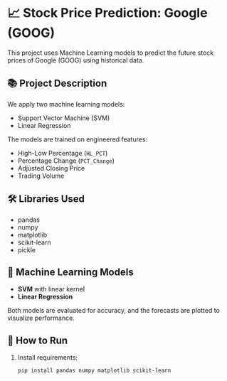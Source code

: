 # 📈 Stock Price Prediction: Google (GOOG)

This project uses Machine Learning models to predict the future stock prices of Google (GOOG) using historical data.

## 📚 Project Description

We apply two machine learning models:
- Support Vector Machine (SVM)
- Linear Regression

The models are trained on engineered features:
- High-Low Percentage (`HL_PCT`)
- Percentage Change (`PCT_Change`)
- Adjusted Closing Price
- Trading Volume

## 🛠️ Libraries Used
- pandas
- numpy
- matplotlib
- scikit-learn
- pickle

## 🧠 Machine Learning Models
- **SVM** with linear kernel
- **Linear Regression**

Both models are evaluated for accuracy, and the forecasts are plotted to visualize performance.

## 🚀 How to Run
1. Install requirements:
   ```bash
   pip install pandas numpy matplotlib scikit-learn
